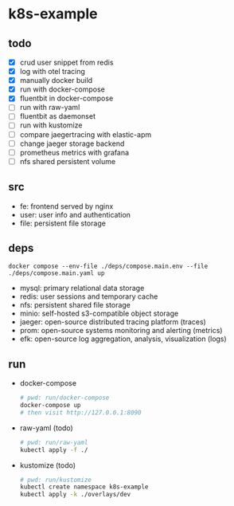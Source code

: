 # k8s-example

## todo
* [x] crud user snippet from redis
* [x] log with otel tracing
* [x] manually docker build
* [x] run with docker-compose
* [x] fluentbit in docker-compose
* [ ] run with raw-yaml
* [ ] fluentbit as daemonset
* [ ] run with kustomize
* [ ] compare jaegertracing with elastic-apm
* [ ] change jaeger storage backend
* [ ] prometheus metrics with grafana
* [ ] nfs shared persistent volume

## src
* fe: frontend served by nginx
* user: user info and authentication
* file: persistent file storage

## deps
`docker compose --env-file ./deps/compose.main.env --file ./deps/compose.main.yaml up`
* mysql: primary relational data storage
* redis: user sessions and temporary cache
* nfs: persistent shared file storage
* minio: self-hosted s3-compatible object storage
* jaeger: open-source distributed tracing platform (traces)
* prom: open-source systems monitoring and alerting (metrics)
* efk: open-source log aggregation, analysis, visualization (logs)

## run
* docker-compose
  ```sh
  # pwd: run/docker-compose
  docker-compose up
  # then visit http://127.0.0.1:8090
  ```
* raw-yaml (todo)
  ```sh
  # pwd: run/raw-yaml
  kubectl apply -f ./
  ```
* kustomize (todo)
  ```sh
  # pwd: run/kustomize
  kubectl create namespace k8s-example
  kubectl apply -k ./overlays/dev
  ```
